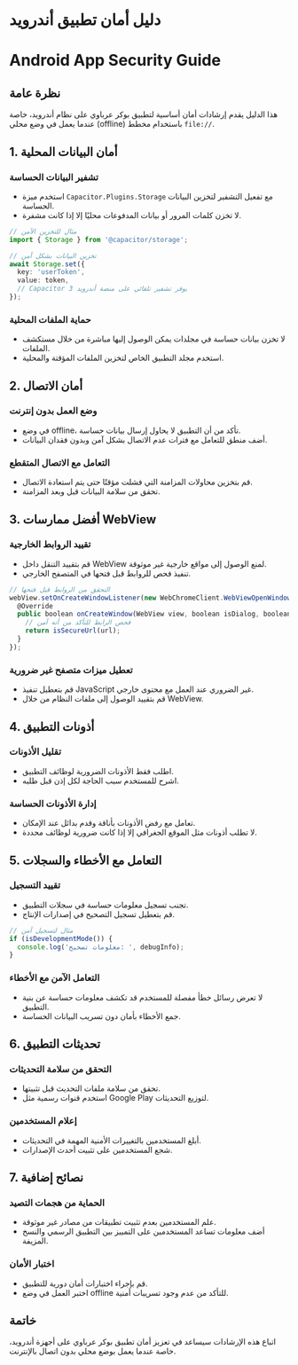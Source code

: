 # دليل أمان تطبيق أندرويد
# Android App Security Guide

## نظرة عامة
هذا الدليل يقدم إرشادات أمان أساسية لتطبيق بوكر عرباوي على نظام أندرويد، خاصة عندما يعمل في وضع محلي (offline) باستخدام مخطط `file://`.

## 1. أمان البيانات المحلية

### تشفير البيانات الحساسة
- استخدم ميزة `Capacitor.Plugins.Storage` مع تفعيل التشفير لتخزين البيانات الحساسة.
- لا تخزن كلمات المرور أو بيانات المدفوعات محليًا إلا إذا كانت مشفرة.

```typescript
// مثال للتخزين الآمن
import { Storage } from '@capacitor/storage';

// تخزين البيانات بشكل آمن
await Storage.set({
  key: 'userToken',
  value: token,
  // Capacitor 3 يوفر تشفير تلقائي على منصة أندرويد
});
```

### حماية الملفات المحلية
- لا تخزن بيانات حساسة في مجلدات يمكن الوصول إليها مباشرة من خلال مستكشف الملفات.
- استخدم مجلد التطبيق الخاص لتخزين الملفات المؤقتة والمحلية.

## 2. أمان الاتصال

### وضع العمل بدون إنترنت
- في وضع offline، تأكد من أن التطبيق لا يحاول إرسال بيانات حساسة.
- أضف منطق للتعامل مع فترات عدم الاتصال بشكل آمن وبدون فقدان البيانات.

### التعامل مع الاتصال المتقطع
- قم بتخزين محاولات المزامنة التي فشلت مؤقتًا حتى يتم استعادة الاتصال.
- تحقق من سلامة البيانات قبل وبعد المزامنة.

## 3. أفضل ممارسات WebView

### تقييد الروابط الخارجية
- قم بتقييد التنقل داخل WebView لمنع الوصول إلى مواقع خارجية غير موثوقة.
- تنفيذ فحص للروابط قبل فتحها في المتصفح الخارجي.

```typescript
// التحقق من الروابط قبل فتحها
webView.setOnCreateWindowListener(new WebChromeClient.WebViewOpenWindowListener() {
  @Override
  public boolean onCreateWindow(WebView view, boolean isDialog, boolean isUserGesture, Message resultMsg) {
    // فحص الرابط للتأكد من أنه آمن
    return isSecureUrl(url);
  }
});
```

### تعطيل ميزات متصفح غير ضرورية
- قم بتعطيل تنفيذ JavaScript غير الضروري عند العمل مع محتوى خارجي.
- قم بتقييد الوصول إلى ملفات النظام من خلال WebView.

## 4. أذونات التطبيق

### تقليل الأذونات
- اطلب فقط الأذونات الضرورية لوظائف التطبيق.
- اشرح للمستخدم سبب الحاجة لكل إذن قبل طلبه.

### إدارة الأذونات الحساسة
- تعامل مع رفض الأذونات بأناقة وقدم بدائل عند الإمكان.
- لا تطلب أذونات مثل الموقع الجغرافي إلا إذا كانت ضرورية لوظائف محددة.

## 5. التعامل مع الأخطاء والسجلات

### تقييد التسجيل
- تجنب تسجيل معلومات حساسة في سجلات التطبيق.
- قم بتعطيل تسجيل التصحيح في إصدارات الإنتاج.

```typescript
// مثال لتسجيل آمن
if (isDevelopmentMode()) {
  console.log('معلومات تصحيح: ', debugInfo);
}
```

### التعامل الآمن مع الأخطاء
- لا تعرض رسائل خطأ مفصلة للمستخدم قد تكشف معلومات حساسة عن بنية التطبيق.
- جمع الأخطاء بأمان دون تسريب البيانات الحساسة.

## 6. تحديثات التطبيق

### التحقق من سلامة التحديثات
- تحقق من سلامة ملفات التحديث قبل تثبيتها.
- استخدم قنوات رسمية مثل Google Play لتوزيع التحديثات.

### إعلام المستخدمين
- أبلغ المستخدمين بالتغييرات الأمنية المهمة في التحديثات.
- شجع المستخدمين على تثبيت أحدث الإصدارات.

## 7. نصائح إضافية

### الحماية من هجمات التصيد
- علم المستخدمين بعدم تثبيت تطبيقات من مصادر غير موثوقة.
- أضف معلومات تساعد المستخدمين على التمييز بين التطبيق الرسمي والنسخ المزيفة.

### اختبار الأمان
- قم بإجراء اختبارات أمان دورية للتطبيق.
- اختبر العمل في وضع offline للتأكد من عدم وجود تسريبات أمنية.

## خاتمة
اتباع هذه الإرشادات سيساعد في تعزيز أمان تطبيق بوكر عرباوي على أجهزة أندرويد، خاصة عندما يعمل بوضع محلي بدون اتصال بالإنترنت.